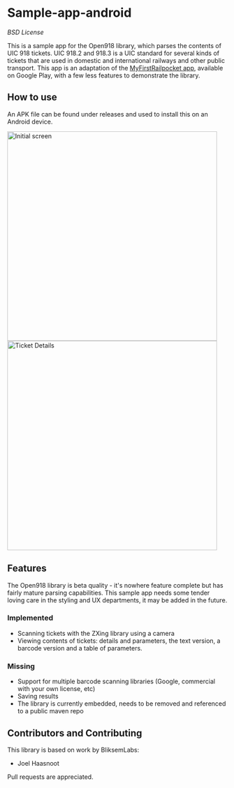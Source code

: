 # Sample-app-android
*BSD License*

This is a sample app for the Open918 library, which parses the contents of UIC 918 tickets. UIC 918.2 and 918.3 is a UIC standard for several kinds of tickets that are used in domestic and international railways and other public transport. This app is an adaptation of the [MyFirstRailpocket app](https://play.google.com/store/apps/details?id=nl.waarisdetrein.myfirstrailpocket), available on Google Play, with a few less features to demonstrate the library.

## How to use
An APK file can be found under releases and used to install this on an Android device.

<img src="http://i.imgur.com/S1Nshe6.png" alt="Initial screen" width="480">
<img src="http://i.imgur.com/FNRl6Vs.png" alt="Ticket Details" width="480">

## Features
The Open918 library is beta quality - it's nowhere feature complete but has fairly mature parsing capabilities. This sample app needs some tender loving care in the styling and UX departments, it may be added in the future.

### Implemented
* Scanning tickets with the ZXing library using a camera
* Viewing contents of tickets: details and parameters, the text version, a barcode version and a table of parameters.

### Missing
* Support for multiple barcode scanning libraries (Google, commercial with your own license, etc)
* Saving results
* The library is currently embedded, needs to be removed and referenced to a public maven repo

## Contributors and Contributing

This library is based on work by BliksemLabs:

* Joel Haasnoot

Pull requests are appreciated.